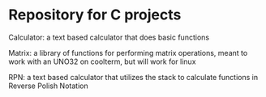 # Repository for C projects

Calculator: a text based calculator that does basic functions

Matrix: a library of functions for performing matrix operations, meant to work with an UNO32 on coolterm, but will work for linux

RPN: a text based calculator that utilizes the stack to calculate functions in Reverse Polish Notation
